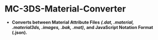# MC-3DS-Material-Converter
- **Converts between Material Attribute Files** ***(.dat, .material, .material3ds, .images, .bak, .mat)*,** **and JavaScript Notation Format (.json).**

